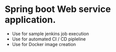# Spring boot Web service application.
- Use for sample jenkins job execution
- Use for automated CI / CD pipleline
- Use for Docker image creation



